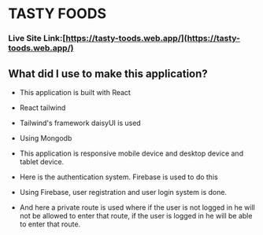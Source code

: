 # TASTY FOODS

### Live Site Link:[https://tasty-toods.web.app/](https://tasty-toods.web.app/)

## What did I use to make this application? 

- This application is built with React

- React tailwind

- Tailwind's framework daisyUI  is used

- Using Mongodb 

- This application is responsive mobile device and desktop device and tablet device.

* Here is the authentication system.  Firebase is used to do this

* Using Firebase, user registration and user login system is done.


* And here a private route is used where if the user is not logged in he will not be allowed to enter that route, if the user is logged in he will be able to enter that route.
